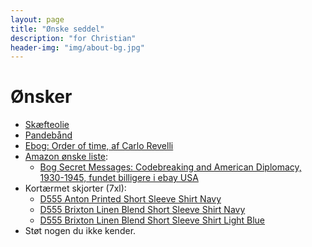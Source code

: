 ```yaml
---
layout: page
title: "Ønske seddel"
description: "for Christian"
header-img: "img/about-bg.jpg"
---
```

# Ønsker

 * [Skæfteolie](https://jagt-jakt.dk/tyrchem-208/rewoil-skaefteolie-p1129)
 * [Pandebånd](https://sportmaster.dk/nike-swoosh-pandeband-blackwhite-1115385)
 * [Ebog: Order of time, af Carlo Revelli](https://www.saxo.com/dk/order-of-time_carlo-rovelli_epub_9780241292532)
 * [Amazon ønske liste](https://www.amazon.co.uk/hz/wishlist/ls/A5JDJ32DBJ34?ref_=wl_share):
   * [Bog Secret Messages: Codebreaking and American Diplomacy, 1930-1945, fundet billigere i ebay USA](https://www.ebay.com/itm/Secret-Messages-Codebreaking-and-American-Diplomacy-1930-1945/312616310755)
 * Kortærmet skjorter (7xl):
   * [D555 Anton Printed Short Sleeve Shirt Navy](https://www.bigdudeclothing.co.uk/d555-anton-printed-short-sleeve-shirt-navy/)
   * [D555 Brixton Linen Blend Short Sleeve Shirt Navy](https://www.bigdudeclothing.co.uk/d555-brixton-linen-blend-short-sleeve-shirt-navy/)
   * [D555 Brixton Linen Blend Short Sleeve Shirt Light Blue](https://www.bigdudeclothing.co.uk/d555-brixton-linen-blend-short-sleeve-shirt-light-blue/)
 * Støt nogen du ikke kender.
